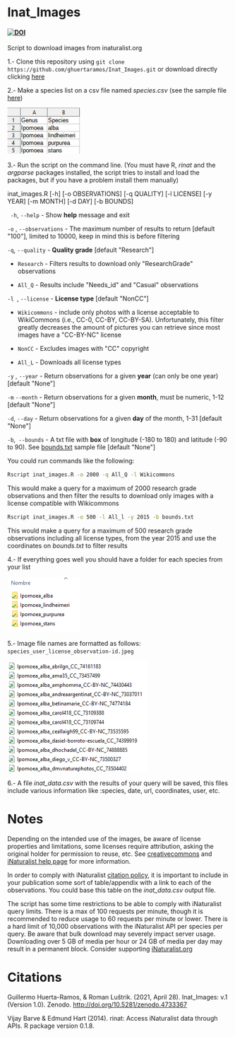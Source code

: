 # Inat_Images

#### [![DOI](https://zenodo.org/badge/DOI/10.5281/zenodo.4733367.svg)](https://doi.org/10.5281/zenodo.4733367) 

Script to download images from inaturalist.org

1.- Clone this repository using `git clone https://github.com/ghuertaramos/Inat_Images.git` or download directly clicking [here](https://github.com/ghuertaramos/Inat_Images/archive/refs/heads/master.zip)

2.- Make a species list on a csv file named *species.csv* (see the sample file [here](./species.csv))

![](./samples/list.png)

3.- Run the script on the command line. (You must have R, *rinat* and the *argparse* packages installed, the script tries to install and load the packages,  but if you have a problem install them manually) 

inat_images.R [-h] [-o OBSERVATIONS] [-q QUALITY] [-l LICENSE] [-y YEAR] [-m MONTH] [-d DAY] [-b BOUNDS]

` -h`, `--help` - Show **help** message and exit

`-o` , `--observations` - The maximum number of results to return [default "100"], limited to 10000, keep in mind this is before filtering

` -q `, `--quality`  - **Quality grade** [default "Research"]

- `Research` - Filters results to download only "ResearchGrade" observations

- `All_Q`      -  Results include "Needs_id" and "Casual"  observations

`-l `, `--license`  - **License type** [default "NonCC"]

- `Wikicommons` - include only photos with a license acceptable to WikiCommons  (i.e., CC-0, CC-BY, CC-BY-SA). Unfortunately, this filter greatly decreases the amount of pictures you can retrieve since most images have a "CC-BY-NC" license

- `NonCC` - Excludes images with "CC" copyright

- `All_L`  - Downloads all license types

`-y` , `--year`  - Return observations for a given **year** (can only be one year) [default "None"]

`-m`  `--month` - Return observations for a given **month**, must be numeric, 1-12 [default "None"]

` -d `, `--day`   - Return observations for a given **day** of the month, 1-31 [default "None"]

` -b `,` --bounds`  - A txt file with **box** of longitude (-180 to 180) and latitude (-90 to 90). See [bounds.txt](./bounds.txt) sample file [default "None"]

You could run commands like the following:


```bash
Rscript inat_images.R -o 2000 -q All_Q -l Wikicommons
```

This would make a query for a maximum of 2000 research grade observations and then filter the results to download only images with a license compatible with Wikicommons

```bash
Rscript inat_images.R -o 500 -l All_l -y 2015 -b bounds.txt
```

This would make a query for a maximum of 500 research grade observations including all license types, from the year 2015 and use the coordinates on *bounds.txt* to filter results 

4.- If everything goes well you should have a folder for each species from your list

![](./samples/folders.png)

5.- Image file names are formatted as follows: `species_user_license_observation-id.jpeg`

![](./samples/images.png)

6.- A file *inat_data.csv* with the results of your query will be saved, this files include various information like :species, date, url, coordinates, user, etc.

# Notes


Depending on the intended use of the images, be aware of license properties and limitations, some licenses require attribution, asking the original holder for permission to reuse, etc. See [creativecommons]( https://creativecommons.org/licenses/?lang=en) and [iNaturalist help page](https://www.inaturalist.org/pages/help)  for more information.

In order to comply with iNaturalist [citation policy](https://www.inaturalist.org/pages/help#cite), it is important to include in your publication some sort of table/appendix with a link to each of the  observations. You could base this table on the *inat_data.csv* output file.

The script has some time restrictions to be able to comply with iNaturalist query limits. There is a  max of 100 requests per minute,  though it is recommended to reduce usage to 60 requests per minute or lower. There is a hard limit of 10,000 observations with the iNaturalist API per species per query.  Be aware that bulk download may severely impact server usage.  Downloading over 5 GB of media per hour or 24 GB of media per day may  result in a permanent block. Consider supporting [iNaturalist.org](https://www.inaturalist.org/donate?utm_medium=web&utm_source=iNaturalist)


# Citations

Guillermo Huerta-Ramos, & Roman Luštrik.  (2021, April 28). Inat_Images: v.1 (Version 1.0). Zenodo.  http://doi.org/10.5281/zenodo.4733367

Vijay Barve & Edmund Hart (2014). rinat: Access iNaturalist data through APIs. R package version 0.1.8.
